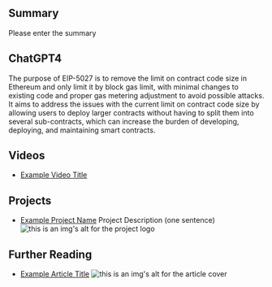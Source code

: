 ## Summary

Please enter the summary

## ChatGPT4

The purpose of EIP-5027 is to remove the limit on contract code size in Ethereum and only limit it by block gas limit, with minimal changes to existing code and proper gas metering adjustment to avoid possible attacks. It aims to address the issues with the current limit on contract code size by allowing users to deploy larger contracts without having to split them into several sub-contracts, which can increase the burden of developing, deploying, and maintaining smart contracts.

## Videos

- [Example Video Title](https://www.youtube.com/watch?v=TDGq4aeevgY)

## Projects

- [Example Project Name](https://xxxx.xxx/xxxxx) Project Description (one sentence) ![this is an img's alt for the project logo](https://xxxx.xxx/project-logo.xxx)

## Further Reading

- [Example Article Title](https://xxxx.xxx/xxxxx) ![this is an img's alt for the article cover](https://xxxx.xxx/article-cover.xxx)
